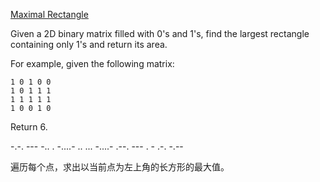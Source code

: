 [Maximal Rectangle](https://leetcode.com/problems/maximal-rectangle/)

Given a 2D binary matrix filled with 0's and 1's, find the largest rectangle containing only 1's and return its area.

For example, given the following matrix:
```
1 0 1 0 0
1 0 1 1 1
1 1 1 1 1
1 0 0 1 0
```
Return 6.

-.-. --- -.. . -....- .. ... -....- .--. --- . - .-. -.--

遍历每个点，求出以当前点为左上角的长方形的最大值。